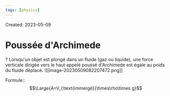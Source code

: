 ```yaml
---
tags: [physics] 
---
```

Created: 2023-05-09

# Poussée d'Archimede
?
Lorsqu'un objet est plongé dans un fluide (gaz ou liquide), une force verticale dirigée vers le haut appelé poussé d'Archimede est égale au poids du fluide déplacé.
![[image-20230509082207472.png]]
<!--SR:!2024-02-16,119,170-->

Formule::$$\Large{A=V_{\text{immergé}}\times\rho\times g}$$
<!--SR:!2024-01-23,25,130-->